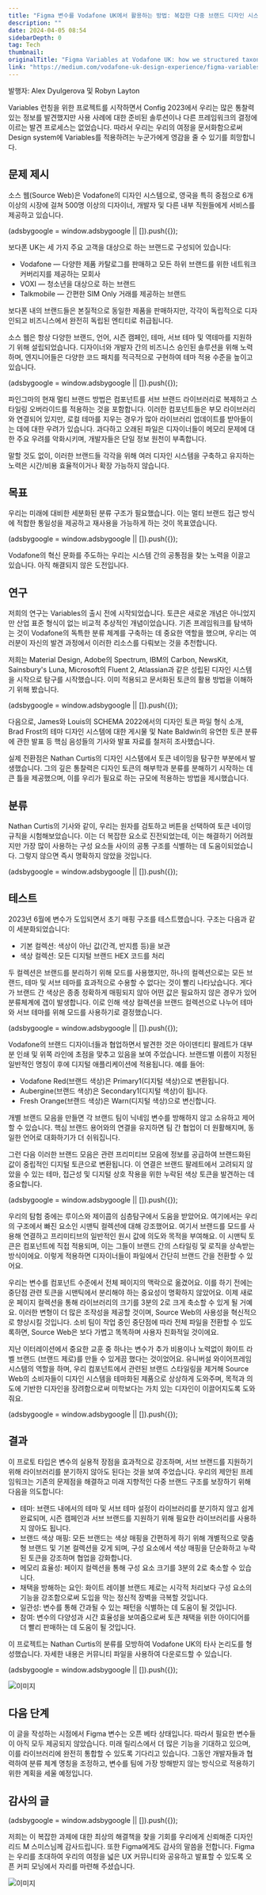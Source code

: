 ```yaml
---
title: "Figma 변수를 Vodafone UK에서 활용하는 방법: 복잡한 다중 브랜드 디자인 시스템을 위한 분류 체계 구성 방법"
description: ""
date: 2024-04-05 08:54
sidebarDepth: 0
tag: Tech
thumbnail: 
originalTitle: "Figma Variables at Vodafone UK: how we structured taxonomy for a complex multi-brand design system"
link: "https://medium.com/vodafone-uk-design-experience/figma-variables-at-vodafone-uk-how-we-structured-taxonomy-for-a-complex-multi-brand-design-system-693b1b95675f"
---
```



발행자: Alex Dyulgerova 및 Robyn Layton

Variables 런칭을 위한 프로젝트를 시작하면서 Config 2023에서 우리는 많은 통찰력있는 정보를 발견했지만 사용 사례에 대한 준비된 솔루션이나 다른 프레임워크의 결정에 이르는 발견 프로세스는 없었습니다. 따라서 우리는 우리의 여정을 문서화함으로써 Design system에 Variables를 적용하려는 누군가에게 영감을 줄 수 있기를 희망합니다.

## 문제 제시

소스 웹(Source Web)은 Vodafone의 디자인 시스템으로, 영국을 특히 중점으로 6개 이상의 시장에 걸쳐 500명 이상의 디자이너, 개발자 및 다른 내부 직원들에게 서비스를 제공하고 있습니다.

<!-- ui-log 수평형 -->
<ins class="adsbygoogle"
  style="display:block"
  data-ad-client="ca-pub-4877378276818686"
  data-ad-slot="9743150776"
  data-ad-format="auto"
  data-full-width-responsive="true"></ins>
<component is="script">
(adsbygoogle = window.adsbygoogle || []).push({});
</component>

보다폰 UK는 세 가지 주요 고객을 대상으로 하는 브랜드로 구성되어 있습니다:

- Vodafone — 다양한 제품 카탈로그를 판매하고 모든 하위 브랜드를 위한 네트워크 커버리지를 제공하는 모회사
- VOXI — 청소년을 대상으로 하는 브랜드
- Talkmobile — 간편한 SIM Only 거래를 제공하는 브랜드

보다폰 내의 브랜드들은 본질적으로 동일한 제품을 판매하지만, 각각이 독립적으로 디자인되고 비즈니스에서 완전히 독립된 엔티티로 취급됩니다.

소스 웹은 항상 다양한 브랜드, 언어, 시즌 캠페인, 테마, 서브 테마 및 역테마를 지원하기 위해 설립되었습니다. 디자이너와 개발자 간의 비즈니스 승인된 솔루션을 위해 노력하며, 엔지니어들은 다양한 코드 패치를 적극적으로 구현하여 테마 적용 수준을 높이고 있습니다.

<!-- ui-log 수평형 -->
<ins class="adsbygoogle"
  style="display:block"
  data-ad-client="ca-pub-4877378276818686"
  data-ad-slot="9743150776"
  data-ad-format="auto"
  data-full-width-responsive="true"></ins>
<component is="script">
(adsbygoogle = window.adsbygoogle || []).push({});
</component>

파인그마의 현재 멀티 브랜드 방법은 컴포넌트를 서브 브랜드 라이브러리로 복제하고 스타일링 오버라이드를 적용하는 것을 포함합니다. 이러한 컴포넌트들은 부모 라이브러리와 연결되어 있지만, 로컬 테마를 지우는 경우가 많아 라이브러리 업데이트를 받아들이는 데에 대한 우려가 있습니다. 과다하고 오래된 파일은 디자이너들이 메모리 문제에 대한 주요 우려를 악화시키며, 개발자들은 단일 정보 원천이 부족합니다.

말할 것도 없이, 이러한 브랜드들 각각을 위해 여러 디자인 시스템을 구축하고 유지하는 노력은 시간/비용 효율적이거나 확장 가능하지 않습니다.

## 목표

우리는 미래에 대비한 세분화된 분류 구조가 필요했습니다. 이는 멀티 브랜드 접근 방식에 적합한 통일성을 제공하고 재사용을 가능하게 하는 것이 목표였습니다.

<!-- ui-log 수평형 -->
<ins class="adsbygoogle"
  style="display:block"
  data-ad-client="ca-pub-4877378276818686"
  data-ad-slot="9743150776"
  data-ad-format="auto"
  data-full-width-responsive="true"></ins>
<component is="script">
(adsbygoogle = window.adsbygoogle || []).push({});
</component>

Vodafone의 혁신 문화를 주도하는 우리는 시스템 간의 공통점을 찾는 노력을 이끌고 있습니다. 아직 해결되지 않은 도전입니다.

## 연구

저희의 연구는 Variables의 출시 전에 시작되었습니다. 토큰은 새로운 개념은 아니었지만 산업 표준 형식이 없는 비교적 추상적인 개념이었습니다. 기존 프레임워크를 탐색하는 것이 Vodafone의 독특한 분류 체계를 구축하는 데 중요한 역할을 했으며, 우리는 여러분이 자신의 발견 과정에서 이러한 리소스를 다뤄보는 것을 추천합니다.

저희는 Material Design, Adobe의 Spectrum, IBM의 Carbon, NewsKit, Sainsbury's Luna, Microsoft의 Fluent 2, Atlassian과 같은 성립된 디자인 시스템을 시작으로 탐구를 시작했습니다. 이미 적용되고 문서화된 토큰의 활용 방법을 이해하기 위해 봤습니다.

<!-- ui-log 수평형 -->
<ins class="adsbygoogle"
  style="display:block"
  data-ad-client="ca-pub-4877378276818686"
  data-ad-slot="9743150776"
  data-ad-format="auto"
  data-full-width-responsive="true"></ins>
<component is="script">
(adsbygoogle = window.adsbygoogle || []).push({});
</component>

다음으로, James와 Louis의 SCHEMA 2022에서의 디자인 토큰 파일 형식 소개, Brad Frost의 테마 디자인 시스템에 대한 게시물 및 Nate Baldwin의 유연한 토큰 분류에 관한 발표 등 핵심 음성들의 기사와 발표 자료를 철저히 조사했습니다.

실제 전환점은 Nathan Curtis의 디자인 시스템에서 토큰 네이밍을 탐구한 부분에서 발생했습니다. 그의 깊은 통찰력은 디자인 토큰의 해부학과 분류를 분해하기 시작하는 데 큰 틀을 제공했으며, 이를 우리가 필요로 하는 규모에 적용하는 방법을 제시했습니다.

## 분류

Nathan Curtis의 기사와 같이, 우리는 원자를 검토하고 버튼을 선택하여 토큰 네이밍 규칙을 시험해보았습니다. 이는 더 복잡한 요소로 진전되었는데, 이는 해결하기 어려웠지만 가장 많이 사용하는 구성 요소들 사이의 공통 구조를 식별하는 데 도움이되었습니다. 그렇지 않으면 즉시 명확하지 않았을 것입니다.

<!-- ui-log 수평형 -->
<ins class="adsbygoogle"
  style="display:block"
  data-ad-client="ca-pub-4877378276818686"
  data-ad-slot="9743150776"
  data-ad-format="auto"
  data-full-width-responsive="true"></ins>
<component is="script">
(adsbygoogle = window.adsbygoogle || []).push({});
</component>

## 테스트

2023년 6월에 변수가 도입되면서 초기 매핑 구조를 테스트했습니다. 구조는 다음과 같이 세분화되었습니다:

- 기본 컬렉션: 색상이 아닌 값(간격, 반지름 등)을 보관
- 색상 컬렉션: 모든 디지털 브랜드 HEX 코드를 처리

두 컬렉션은 브랜드를 분리하기 위해 모드를 사용했지만, 하나의 컬렉션으로는 모든 브랜드, 테마 및 서브 테마를 효과적으로 수용할 수 없다는 것이 빨리 나타났습니다. 게다가 브랜드 간 색상은 종종 정확하게 매핑되지 않아 어떤 값은 필요하지 않은 경우가 있어 분류체계에 갭이 발생합니다. 이로 인해 색상 컬렉션을 브랜드 컬렉션으로 나누어 테마와 서브 테마를 위해 모드를 사용하기로 결정했습니다.

<!-- ui-log 수평형 -->
<ins class="adsbygoogle"
  style="display:block"
  data-ad-client="ca-pub-4877378276818686"
  data-ad-slot="9743150776"
  data-ad-format="auto"
  data-full-width-responsive="true"></ins>
<component is="script">
(adsbygoogle = window.adsbygoogle || []).push({});
</component>

Vodafone의 브랜드 디자이너들과 협업하면서 발견한 것은 아이덴티티 팔레트가 대부분 인쇄 및 위쪽 라인에 초점을 맞추고 있음을 보여 주었습니다. 브랜드별 이름이 지정된 일반적인 명칭이 후에 디지털 애플리케이션에 적용됩니다. 예를 들어:

- Vodafone Red(브랜드 색상)은 Primary1(디지털 색상)으로 변환됩니다.
- Aubergine(브랜드 색상)은 Secondary1(디지털 색상)이 됩니다.
- Fresh Orange(브랜드 색상)은 Warn(디지털 색상)으로 변신합니다.

개별 브랜드 모음을 만들면 각 브랜드 팀이 닉네임 변수를 방해하지 않고 소유하고 제어할 수 있습니다. 핵심 브랜드 용어와의 연결을 유지하면 팀 간 협업이 더 원활해지며, 동일한 언어로 대화하기가 더 쉬워집니다.

그런 다음 이러한 브랜드 모음은 관련 프리미티브 모음에 정보를 공급하여 브랜드화된 값이 중립적인 디지털 토큰으로 변환됩니다. 이 연결은 브랜드 팔레트에서 고려되지 않았을 수 있는 테마, 접근성 및 디지털 상호 작용을 위한 누락된 색상 토큰을 발견하는 데 중요합니다.

<!-- ui-log 수평형 -->
<ins class="adsbygoogle"
  style="display:block"
  data-ad-client="ca-pub-4877378276818686"
  data-ad-slot="9743150776"
  data-ad-format="auto"
  data-full-width-responsive="true"></ins>
<component is="script">
(adsbygoogle = window.adsbygoogle || []).push({});
</component>

우리의 탐험 중에는 루이스와 제이콥의 심층탐구에서 도움을 받았어요. 여기에서는 우리의 구조에서 빠진 요소인 시맨틱 컬렉션에 대해 강조했어요. 여기서 브랜드를 모드를 사용해 연결하고 프리미티브의 일반적인 원시 값에 의도와 목적을 부여해요. 이 시맨틱 토큰은 컴포넌트에 직접 적용되며, 이는 그들이 브랜드 간의 스타일링 및 로직을 상속받는 방식이에요. 이렇게 적용하면 디자이너들이 파일에서 간단히 브랜드 간을 전환할 수 있어요.

우리는 변수를 컴포넌트 수준에서 전체 페이지의 맥락으로 옮겼어요. 이를 하기 전에는 중단점 관련 토큰을 시맨틱에서 분리해야 하는 중요성이 명확하지 않았어요. 이제 새로운 페이지 컬렉션을 통해 라이브러리의 크기를 3분의 2로 크게 축소할 수 있게 될 거예요. 이러한 변형이 더 많은 조작성을 제공할 것이며, Source Web의 사용성을 혁신적으로 향상시킬 것입니다. 소비 팀이 작업 중인 중단점에 따라 전체 파일을 전환할 수 있도록하면, Source Web은 보다 가볍고 똑똑하며 사용자 친화적일 것이에요.

지난 이터레이션에서 중요한 교훈 중 하나는 변수가 추가 비용이나 노력없이 화이트 라벨 브랜드 (브랜드 제로)를 만들 수 있게끔 했다는 것이었어요. 유니버설 와이어프레임 시스템의 역할을 하며, 우리 컴포넌트에서 관련된 브랜드 스타일링을 제거해 Source Web의 소비자들이 디자인 시스템을 테마화된 제품으로 상상하게 도와주며, 목적과 의도에 기반한 디자인을 장려함으로써 미학보다는 가치 있는 디자인이 이끌어지도록 도와줘요.

<!-- ui-log 수평형 -->
<ins class="adsbygoogle"
  style="display:block"
  data-ad-client="ca-pub-4877378276818686"
  data-ad-slot="9743150776"
  data-ad-format="auto"
  data-full-width-responsive="true"></ins>
<component is="script">
(adsbygoogle = window.adsbygoogle || []).push({});
</component>

## 결과

이 프로토 타입은 변수의 실용적 장점을 효과적으로 강조하며, 서브 브랜드를 지원하기 위해 라이브러리를 분기하지 않아도 된다는 것을 보여 주었습니다. 우리의 제안된 프레임워크는 기존의 문제점을 해결하고 미래 지향적인 다중 브랜드 구조를 보장하기 위해 다음을 의도합니다:

- 테마: 브랜드 내에서의 테마 및 서브 테마 설정이 라이브러리를 분기하지 않고 쉽게 완료되며, 시즌 캠페인과 서브 브랜드를 지원하기 위해 필요한 라이브러리를 사용하지 않아도 됩니다.
- 브랜드 색상 매핑: 모든 브랜드는 색상 매핑을 간편하게 하기 위해 개별적으로 맞춤형 브랜드 및 기본 컬렉션을 갖게 되며, 구성 요소에서 색상 매핑을 단순화하고 누락된 토큰을 강조하며 협업을 강화합니다.
- 메모리 효율성: 페이지 컬렉션을 통해 구성 요소 크기를 3분의 2로 축소할 수 있습니다.
- 채택을 방해하는 요인: 화이트 레이블 브랜드 제로는 시각적 처리보다 구성 요소의 기능을 강조함으로써 도입을 막는 정신적 장벽을 극복할 것입니다.
- 일관성: 변수를 통해 간과될 수 있는 패턴을 식별하는 데 도움이 될 것입니다.
- 참여: 변수의 다양성과 시간 효율성을 보여줌으로써 토큰 채택을 위한 아이디어를 더 빨리 판매하는 데 도움이 될 것입니다.

이 프로젝트는 Nathan Curtis의 분류를 모방하여 Vodafone UK의 타사 논리도를 형성했습니다. 자세한 내용은 커뮤니티 파일을 사용하여 다운로드할 수 있습니다.

<!-- ui-log 수평형 -->
<ins class="adsbygoogle"
  style="display:block"
  data-ad-client="ca-pub-4877378276818686"
  data-ad-slot="9743150776"
  data-ad-format="auto"
  data-full-width-responsive="true"></ins>
<component is="script">
(adsbygoogle = window.adsbygoogle || []).push({});
</component>

![이미지](./img/FigmaVariablesatVodafoneUKhowwestructuredtaxonomyforacomplexmulti-branddesignsystem_0.png)

## 다음 단계

이 글을 작성하는 시점에서 Figma 변수는 오픈 베타 상태입니다. 따라서 필요한 변수들이 아직 모두 제공되지 않았습니다. 미래 릴리스에서 더 많은 기능을 기대하고 있으며, 이를 라이브러리에 완전히 통합할 수 있도록 기다리고 있습니다. 그동안 개발자들과 협력하여 분류 체계 명칭을 조정하고, 변수를 팀에 가장 방해받지 않는 방식으로 적용하기 위한 계획을 세울 예정입니다.

## 감사의 글

<!-- ui-log 수평형 -->
<ins class="adsbygoogle"
  style="display:block"
  data-ad-client="ca-pub-4877378276818686"
  data-ad-slot="9743150776"
  data-ad-format="auto"
  data-full-width-responsive="true"></ins>
<component is="script">
(adsbygoogle = window.adsbygoogle || []).push({});
</component>

저희는 이 복잡한 과제에 대한 최상의 해결책을 찾을 기회를 우리에게 신뢰해준 디자인 리드 M 스미스님께 감사드립니다. 또한 Figma에게도 감사의 말씀을 전합니다. Figma는 우리를 초대하여 우리의 여정을 넓은 UX 커뮤니티와 공유하고 발표할 수 있도록 오픈 커피 모닝에서 자리를 마련해 주셨습니다. 

![이미지](./img/FigmaVariablesatVodafoneUKhowwestructuredtaxonomyforacomplexmulti-branddesignsystem_1.png)